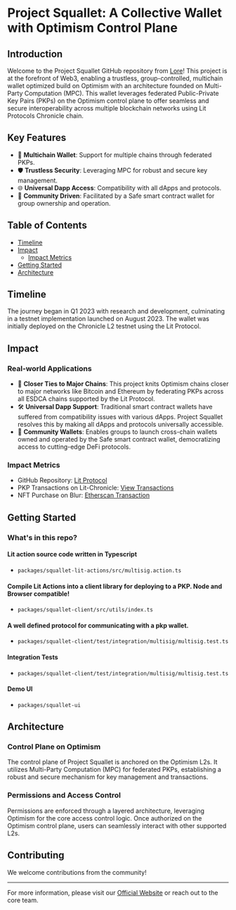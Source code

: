 # Project Squallet: A Collective Wallet with Optimism Control Plane

## Introduction

Welcome to the Project Squallet GitHub repository from [Lore](https://lore.xyz)! This project is at the forefront of Web3, enabling a trustless, group-controlled, multichain wallet optimized build on Optimism with an architecture founded on Multi-Party Computation (MPC).
This wallet leverages federated Public-Private Key Pairs (PKPs) on the Optimism control plane to offer seamless and secure interoperability across multiple blockchain networks using Lit Protocols Chronicle chain.

## Key Features

- 🔄 **Multichain Wallet**: Support for multiple chains through federated PKPs.
- 🛡️ **Trustless Security**: Leveraging MPC for robust and secure key management.
- 🌐 **Universal Dapp Access**: Compatibility with all dApps and protocols.
- 🤝 **Community Driven**: Facilitated by a Safe smart contract wallet for group ownership and operation.

## Table of Contents

- [Timeline](#timeline)
- [Impact](#impact)
  - [Impact Metrics](#impact-metrics)
- [Getting Started](#getting-started)
- [Architecture](#architecture)

## Timeline

The journey began in Q1 2023 with research and development, culminating in a testnet implementation launched on August 2023. The wallet was initially deployed on the Chronicle L2 testnet using the Lit Protocol.

## Impact

### Real-world Applications

- 🌉 **Closer Ties to Major Chains**: This project knits Optimism chains closer to major networks like Bitcoin and Ethereum by federating PKPs across all ESDCA chains supported by the Lit Protocol.
- 🛠️ **Universal Dapp Support**: Traditional smart contract wallets have suffered from compatibility issues with various dApps. Project Squallet resolves this by making all dApps and protocols universally accessible.
- 🚀 **Community Wallets**: Enables groups to launch cross-chain wallets owned and operated by the Safe smart contract wallet, democratizing access to cutting-edge DeFi protocols.

### Impact Metrics

- GitHub Repository: [Lit Protocol](https://github.com/refractor-labs/lit-protocol)
- PKP Transactions on Lit-Chronicle: [View Transactions](https://chain.litprotocol.com/address/0x64c544B0CaE7277621A97De16EB8C13ABF42f30a/transactions#address-tabs)
- NFT Purchase on Blur: [Etherscan Transaction](https://etherscan.io/tx/0x42eb4dfd10de607719caee099c76722adcdcb99064ae6430d84de4daf48b738a)

## Getting Started

### What's in this repo?

#### Lit action source code written in Typescript

- `packages/squallet-lit-actions/src/multisig.action.ts`

#### Compile Lit Actions into a client library for deploying to a PKP. Node and Browser compatible!

- `packages/squallet-client/src/utils/index.ts`

#### A well defined protocol for communicating with a pkp wallet.

- `packages/squallet-client/test/integration/multisig/multisig.test.ts`

#### Integration Tests

- `packages/squallet-client/test/integration/multisig/multisig.test.ts`

#### Demo UI

- `packages/squallet-ui`

## Architecture

### Control Plane on Optimism

The control plane of Project Squallet is anchored on the Optimism L2s. It utilizes Multi-Party Computation (MPC) for federated PKPs, establishing a robust and secure mechanism for key management and transactions.

### Permissions and Access Control

Permissions are enforced through a layered architecture, leveraging Optimism for the core access control logic. Once authorized on the Optimism control plane, users can seamlessly interact with other supported L2s.

## Contributing

We welcome contributions from the community!

---

For more information, please visit our [Official Website](https://lore.xyz) or reach out to the core team.
